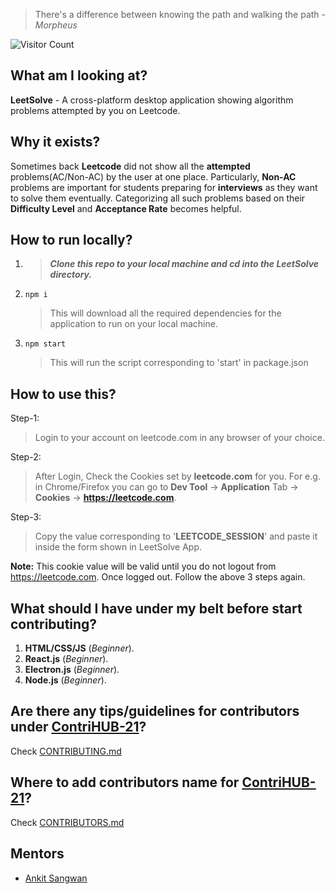 > There's a difference between knowing the path and walking the path - *Morpheus*

![Visitor Count](https://profile-counter.glitch.me/ankitsangwan1999/count.svg)

## What am I looking at?
**LeetSolve** - A cross-platform desktop application showing algorithm problems attempted by you on Leetcode.

## Why it exists?
Sometimes back **Leetcode** did not show all the **attempted** problems(AC/Non-AC) by the user at one place. Particularly, **Non-AC** problems are important for students preparing for **interviews** as they want to solve them eventually. Categorizing all such problems based on their **Difficulty Level** and **Acceptance Rate** becomes helpful. 


## How to run locally?
1. > ***Clone this repo to your local machine and cd into the LeetSolve directory.***
2.     npm i
   > This will download all the required dependencies for the application to run on your local machine.
3.     npm start
   > This will run the script corresponding to 'start' in package.json

## How to use this?
Step-1:
> Login to your account on leetcode.com in any browser of your choice.

Step-2:
> After Login, Check the Cookies set by **leetcode.com** for you.
For e.g. in Chrome/Firefox you can go to **Dev Tool** -> **Application** Tab -> **Cookies** -> **https://leetcode.com**.

Step-3:
> Copy the value corresponding to '**LEETCODE_SESSION**' and paste it inside the form shown in LeetSolve App.

**Note:** This cookie value will be valid until you do not logout from https://leetcode.com. Once logged out. Follow the above 3 steps again.

## What should I have under my belt before start contributing?
1. **HTML/CSS/JS** (*Beginner*).
2. **React.js** (*Beginner*).
3. **Electron.js** (*Beginner*).
4. **Node.js** (*Beginner*).

## Are there any tips/guidelines for contributors under [ContriHUB-21](http://contrihub21.herokuapp.com/)?
Check [CONTRIBUTING.md](CONTRIBUTING.md)

## Where to add contributors name for [ContriHUB-21](http://contrihub21.herokuapp.com/)?
Check [CONTRIBUTORS.md](CONTRIBUTORS.md)

## Mentors
* [Ankit Sangwan](https://github.com/ankitsangwan1999)
